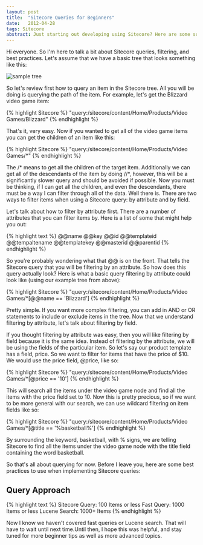 ```yaml
---
layout: post
title:  "Sitecore Queries for Beginners"
date:   2012-04-28
tags: Sitecore
abstract: Just starting out developing using Sitecore? Here are some super basic queries and facts to get you started.
---
```

Hi everyone. So I'm here to talk a bit about Sitecore queries, filtering, and best practices. Let's assume that we have a basic tree that looks something like this:

<p class="center">
   <img src="/images/blog/sample-tree.png" alt="sample tree" title="Sample Tree">
</p>

So let's review first how to query an item in the Sitecore tree. All you will be doing is querying the path of the item. For example, let's get the Blizzard video game item:

{% highlight Sitecore %}
"query:/sitecore/content/Home/Products/Video Games/Blizzard"
{% endhighlight %}

That's it, very easy. Now if you wanted to get all of the video game items you can get the children of an item like this:

{% highlight Sitecore %}
"query:/sitecore/content/Home/Products/Video Games/*"
{% endhighlight %}

The /* means to get all the children of the target item. Additionally we can get all of the descendants of the item by doing //*, however, this will be a significantly slower query and should be avoided if possible. Now you must be thinking, if I can get all the children, and even the descendants, there must be a way I can filter through all of the data. Well there is. There are two ways to filter items when using a Sitecore query: by attribute and by field.

Let's talk about how to filter by attribute first. There are a number of attributes that you can filter items by. Here is a list of some that might help you out:

{% highlight text %}
  @@name
  @@key
  @@id
  @@templateid
  @@tempaltename
  @@templatekey
  @@masterid
  @@parentid
{% endhighlight %}

So you're probably wondering what that @@ is on the front. That tells the Sitecore query that you will be filtering by an attribute. So how does this query actually look? Here is what a basic query filtering by attribute could look like (using our example tree from above):

{% highlight Sitecore %}
"query:/sitecore/content/Home/Products/Video Games/*[@@name == 'Blizzard']
{% endhighlight %}

Pretty simple. If you want more complex filtering, you can add in AND or OR statements to include or exclude items in the tree. Now that we understand filtering by attribute, let's talk about filtering by field.

If you thought filtering by attribute was easy, then you will like filtering by field because it is the same idea. Instead of filtering by the attribute, we will be using the fields of the particular item. So let's say our product template has a field, price. So we want to filter for items that have the price of $10. We would use the price field, @price, like so:

{% highlight Sitecore %}
"query:/sitecore/content/Home/Products/Video Games/*[@price == '10']
{% endhighlight %}

This will search all the items under the video game node and find all the items with the price field set to 10. Now this is pretty precious, so if we want to be more general with our search, we can use wildcard filtering on item fields like so:

{% highlight Sitecore %}
"query:/sitecore/content/Home/Products/Video Games/*[@title == '%basketball%']
{% endhighlight %}

By surrounding the keyword, basketball, with % signs, we are telling Sitecore to find all the items under the video game node with the title field containing the word basketball.

So that's all about querying for now. Before I leave you, here are some best practices to use when implementing Sitecore queries:

## Query Approach
{% highlight text %}
Sitecore Query: 100 Items or less
Fast Query: 1000 Items or less
Lucene Search: 1000+ Items
{% endhighlight %}

Now I know we haven't covered fast queries or Lucene search. That will have to wait until next time.Until then, I hope this was helpful, and stay tuned for more beginner tips as well as more advanced topics.